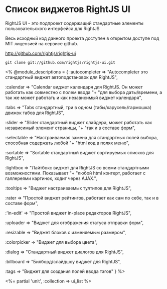 # Список виджетов RightJS UI

RightJS UI - это подпроект содержащий стандартные элементы пользовательского интерфейса для RightJS

Весь исходный код данного проекта доступен в открытом доступе под MIT лицензией на сервисе github.

<http://github.com/rightjs/rightjs-ui>

`git clone git://github.com/rightjs/rightjs-ui.git`

<%
@module_descriptions = {
  :autocompleter => "Autocompleter это стандартный виджет автоподстановок для RightJS",

  :calendar      => "Calendar виджет календаря для RightJS. Он может работать как совместно с полем ввода "+
                    "для выбора даты/времени, а так же может работать и как независимый виджет календаря",

  :tabs          => "Tabs стандартный, три в одном (табы/карусель/гармошка) движок табов для RightJS",

  :slider        => "Slider стандартный виджет слайдера, может работать как независимый элемент страницы, "+
                    "так и в составе форм",

  :selectable    => "Настраиваемая замена для стандартных полей выбора, способная содержать любой "+
                    "html код в полях меню",

  :sortable      => "Sortable стандартный виджет сортируемых списков для RightJS",

  :lightbox      => "Лайтбокс виджет для RightJS со всеми стандартными возможностями. Показывает "+
                    "любой html контерт, работает с галлереями картинок, ходит через AJAX.",

  :tooltips      => "Виджет настраиваемых тултипов для RightJS",

  :rater         => "Простой виджет рейтингов, работает как сам по себе, так и в составе форм",

  :'in-edit'     => "Простой виджет in-place редакторов RightJS",

  :uploader      => "Виджет для отображения статуса отправки форм",

  :resizable     => "Виджет блоков с изменяемым размером",

  :colorpicker   => "Виджет для выбора цвета",

  :dialog        => "Стандартный виджет диалогов для RightJS",

  :billboard     => "Билборд/слайдшоу виджет для RightJS",

  :tags          => "Виджет для создания полей ввода тэгов"
}
%>

<%= partial 'unit', :collection => ui_list %>
